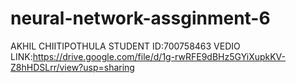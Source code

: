# neural-network-assginment-6
AKHIL CHIITIPOTHULA
STUDENT ID:700758463
VEDIO LINK:https://drive.google.com/file/d/1g-rwRFE9dBHz5GYiXupkKV-Z8hHDSLrr/view?usp=sharing
